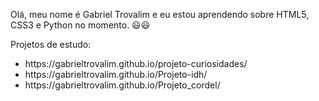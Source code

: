 Olá, meu nome é Gabriel Trovalim e eu estou aprendendo sobre HTML5, CSS3 e Python no momento. 😃😃

Projetos de estudo: <br>
<ul>
  <li>https://gabrieltrovalim.github.io/projeto-curiosidades/</li> 
  <li>https://gabrieltrovalim.github.io/Projeto-idh/</li>
  <li>https://gabrieltrovalim.github.io/Projeto_cordel/</li>
</ul>
<!---
GabrielTrovalim/GabrielTrovalim is a ✨ special ✨ repository because its `README.md` (this file) appears on your GitHub profile.
You can click the Preview link to take a look at your changes.
--->
